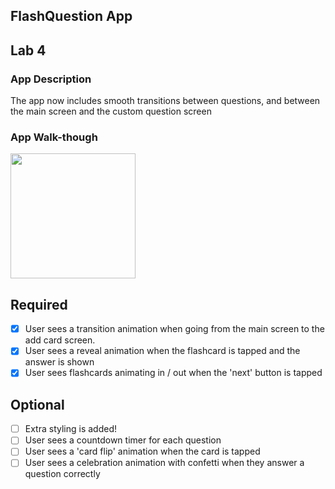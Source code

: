 ## FlashQuestion App

## Lab 4

### App Description
The app now includes smooth transitions between questions, and between the main screen and the custom question screen

### App Walk-though
<img src="http://g.recordit.co/UQKi5tRPfL.gif" width=200><br>

## Required
- [X] User sees a transition animation when going from the main screen to the add card screen.
- [X] User sees a reveal animation when the flashcard is tapped and the answer is shown
- [X] User sees flashcards animating in / out when the 'next' button is tapped

## Optional
- [ ] Extra styling is added!
- [ ] User sees a countdown timer for each question
- [ ] User sees a 'card flip' animation when the card is tapped
- [ ] User sees a celebration animation with confetti when they answer a question correctly
